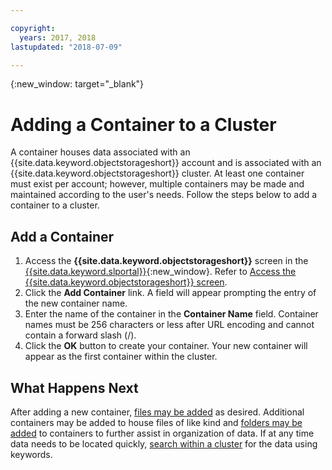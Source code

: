 ```yaml
---

copyright:
  years: 2017, 2018
lastupdated: "2018-07-09"

---
```

{:new_window: target="_blank"}

# Adding a Container to a Cluster

A container houses data associated with an {{site.data.keyword.objectstorageshort}} account and is associated with an {{site.data.keyword.objectstorageshort}} cluster. At least one container must exist per account; however, multiple containers may be made and maintained according to the user's needs. Follow the steps below to add a container to a cluster.

## Add a Container

1. Access the **{{site.data.keyword.objectstorageshort}}** screen in the [{{site.data.keyword.slportal}}](https://control.softlayer.com/){:new_window}. Refer to [Access the {{site.data.keyword.objectstorageshort}} screen](access-object-storage-screen.html).
2. Click the **Add Container** link. A field will appear prompting the entry of the new container name.
3. Enter the name of the container in the **Container Name** field. Container names must be 256 characters or less after URL encoding and cannot contain a forward slash (/).
2. Click the **OK** button to create your container. Your new container will appear as the first container within the cluster.

## What Happens Next

After adding a new container, [files may be added](add-object-file.html) as desired. Additional containers may be added to house files of like kind and [folders may be added](add-folder-container.html) to containers to further assist in organization of data. If at any time data needs to be located quickly, [search within a cluster](search-within-cluster.html) for the data using keywords.

